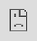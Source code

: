 # LiveNotepad

To run this program, you need to install **Node.js** on your system.


Download all the source code files in your system

```bash
git clone https://github.com/kalivarun/LiveNotepad.git
```


## Install Node Modules

Run the following command to install all necessary dependencies:

```bash
npm install
```
Also install express and socket.io modules if needed (optional).

```bash
npm install express socket.io
```

Next step...

```bash
┌──(root㉿Stoic)-[~/LIVE-NOTEPAD]
└─# ls 
node_modules  package-lock.json  package.json  public  server.js
```

```bash
┌──(root㉿Stoic)-[~/A:/LIVE-NOTEPAD]
└─# node server.js                                                            
Server is running on http://localhost:3000
```
![Uploading image.png…](https://github.com/kalivarun/LiveNotepad/blob/main/images/livenotepad.png)

Now the website is running in localhost in port 3000.

How to host localhost website as public website ?
We can use [serveo.net](http://serveo.net/) for hosting. For more information, check this [link](http://serveo.net/).


```bash
┌──(root㉿Stoic)-[/var/www/html]
└─# ssh -R livenotepad:80:localhost:3000 serveo.net
Forwarding HTTP traffic from https://livenotepad.serveo.net
```

we have used port forwarding method to host our website in public using ssh and serveo.net.

[Watch the demo video](https://github.com/kalivarun/LiveNotepad/blob/main/images/simplescreenrecorder-2024-10-19_22.22.16.mp4)


<iframe src="https://streamable.com/e/fzdohx" width="100%" height="100%" frameborder="0" allowfullscreen style="width:100%;height:100%;position:absolute;left:0px;top:0px;overflow:hidden;"></iframe></div>
